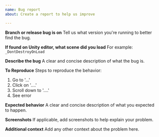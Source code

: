 ```yaml
---
name: Bug report
about: Create a report to help us improve

---
```


**Branch or release bug is on**
Tell us what version you're running to better find the bug.

**If found on Unity editor, what scene did you load**
For example: `_DontDestroyOnLoad`

**Describe the bug**
A clear and concise description of what the bug is.

**To Reproduce**
Steps to reproduce the behavior:
1. Go to '...'
2. Click on '....'
3. Scroll down to '....'
4. See error

**Expected behavior**
A clear and concise description of what you expected to happen.

**Screenshots**
If applicable, add screenshots to help explain your problem.

**Additional context**
Add any other context about the problem here.
